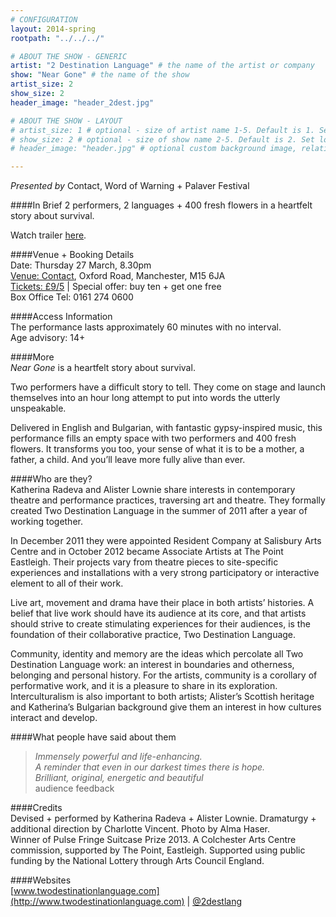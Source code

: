 ```yaml
---
# CONFIGURATION
layout: 2014-spring
rootpath: "../../../"

# ABOUT THE SHOW - GENERIC
artist: "2 Destination Language" # the name of the artist or company
show: "Near Gone" # the name of the show
artist_size: 2
show_size: 2
header_image: "header_2dest.jpg"

# ABOUT THE SHOW - LAYOUT
# artist_size: 1 # optional - size of artist name 1-5. Default is 1. Set longer names to lower values
# show_size: 2 # optional - size of show name 2-5. Default is 2. Set longer names to lower values
# header_image: "header.jpg" # optional custom background image, relative to current page

---
```

*Presented by* Contact, Word of Warning + Palaver Festival      
                
####In Brief
2 performers, 2 languages + 400 fresh flowers in a heartfelt story about survival.             
               
Watch trailer [here](http://vimeo.com/69757628).        
          
####Venue + Booking Details    
Date: Thursday 27 March, 8.30pm     
[Venue: Contact](http://contactmcr.com/visit/getting-here/), Oxford Road, Manchester, M15 6JA    
[Tickets: £9/5](http://contactmcr.com/whats-on/13267-palaver-2014-two-destination-language-near-gone/booking) | Special offer: buy ten + get one free       
Box Office Tel: 0161 274 0600     
        
####Access Information        
The performance lasts approximately 60 minutes with no interval.     
Age advisory: 14+       
          
####More            
*Near Gone* is a heartfelt story about survival.                 
                 
Two performers have a difficult story to tell. They come on stage and launch themselves into an hour long attempt to put into words the utterly unspeakable.                 

Delivered in English and Bulgarian, with fantastic gypsy-inspired music, this performance fills an empty space with two performers and 400 fresh flowers. It transforms you too, your sense of what it is to be a mother, a father, a child. And you’ll leave more fully alive than ever.             
               
####Who are they?    
Katherina Radeva and Alister Lownie share interests in contemporary theatre and performance practices, traversing art and theatre. They formally created Two Destination Language in the summer of 2011 after a year of working together.           
              
In December 2011 they were appointed Resident Company at Salisbury Arts Centre and in October 2012 became Associate Artists at The Point Eastleigh. Their projects vary from theatre pieces to site-specific experiences and installations with a very strong participatory or interactive element to all of their work.               
              
Live art, movement and drama have their place in both artists’ histories. A belief that live work should have its audience at its core, and that artists should strive to create stimulating experiences for their audiences, is the foundation of their collaborative practice, Two Destination Language.              
                
Community, identity and memory are the ideas which percolate all Two Destination Language work: an interest in boundaries and otherness, belonging and personal history. For the artists, community is a corollary of performative work, and it is a pleasure to share in its exploration. Interculturalism is also important to both artists; Alister’s Scottish heritage and Katherina’s Bulgarian background give them an interest in how cultures interact and develop.
             
####What people have said about them     
>*Immensely powerful and life-enhancing.*<br>*A reminder that even in our darkest times there is hope.*<br>*Brilliant, original, energetic and beautiful*<br>audience feedback        
          
####Credits     
Devised + performed by Katherina Radeva + Alister Lownie. Dramaturgy + additional direction by Charlotte Vincent. Photo by Alma Haser.       
Winner of Pulse Fringe Suitcase Prize 2013. A Colchester Arts Centre commission, supported by The Point, Eastleigh. Supported using public funding by the National Lottery through Arts Council England.      
      
####Websites        
[www.twodestinationlanguage.com](http://www.twodestinationlanguage.com) | [@2destlang](https://twitter.com/2destlang)
